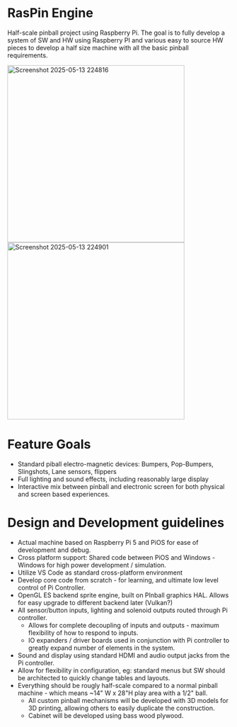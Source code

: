 # RasPin Engine
Half-scale pinball project using Raspberry Pi.  The goal is to fully develop a system of SW and HW using Raspberry PI and various easy to source HW pieces to develop a half size machine with all the basic pinball requirements.  

<img src="https://github.com/user-attachments/assets/57f19724-b2ef-4bbc-9d49-0114196ab59f" alt="Screenshot 2025-05-13 224816" width="400">
<img src="https://github.com/user-attachments/assets/b3703c41-70b1-40f0-bd77-2578b7076be8" alt="Screenshot 2025-05-13 224901" width="400">  

# Feature Goals
- Standard piball electro-magnetic devices:  Bumpers, Pop-Bumpers, Slingshots, Lane sensors, flippers
- Full lighting and sound effects, including reasonably large display
- Interactive mix between pinball and electronic screen for both physical and screen based experiences.

# Design and Development guidelines
-  Actual machine based on Raspberry Pi 5 and PiOS for ease of development and debug.
-  Cross platform support: Shared code between PiOS and Windows - Windows for high power development / simulation.
-  Utilize VS Code as standard cross-platform environment
-  Develop core code from scratch - for learning, and ultimate low level control of Pi Controller.
-  OpenGL ES backend sprite engine, built on PInball graphics HAL.  Allows for easy upgrade to different backend later (Vulkan?)
-  All sensor/button inputs, lighting and solenoid outputs routed through Pi controller.
    - Allows for complete decoupling of inputs and outputs - maximum flexibility of how to respond to inputs.
    - IO expanders / driver boards used in conjunction with Pi controller to greatly expand number of elements in the system.
-  Sound and display using standard HDMI and audio output jacks from the Pi controller.
-  Allow for flexibility in configuration, eg: standard menus but SW should be architected to quickly change tables and layouts.
-  Everything should be rougly half-scale compared to a normal pinball machine - which means ~14" W x 28"H play area with a 1/2" ball.
    -  All custom pinball mechanisms will be developed with 3D models for 3D printing, allowing others to easily duplicate the construction.
    -  Cabinet will be developed using bass wood plywood.
